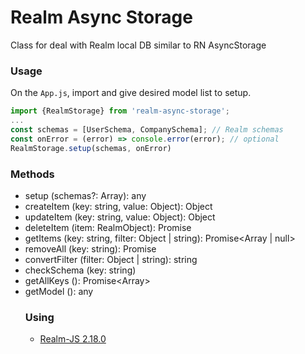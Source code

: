 # Realm Async Storage
Class for deal with Realm local DB similar to RN AsyncStorage

### Usage
On the `App.js`, import and give desired model list to setup.
````javascript
import {RealmStorage} from 'realm-async-storage';
...
const schemas = [UserSchema, CompanySchema]; // Realm schemas
const onError = (error) => console.error(error); // optional
RealmStorage.setup(schemas, onError)

````

### Methods

- setup (schemas?: Array<RealmSchema>): any
- createItem (key: string, value: Object): Object
- updateItem (key: string, value: Object): Object
- deleteItem (item: RealmObject): Promise<void>
- getItems (key: string, filter: Object | string): Promise<Array<Object> | null>
- removeAll (key: string): Promise<void>
- convertFilter (filter: Object | string): string
- checkSchema (key: string)
- getAllKeys (): Promise<Array<string>>
- getModel (): any  

### Using
- [Realm-JS 2.18.0](https://github.com/realm/realm-js)